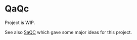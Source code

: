 # QaQc

Project is WIP.

See also [SaQC](https://git.ufz.de/rdm-software/saqc) which gave some major ideas for this project.